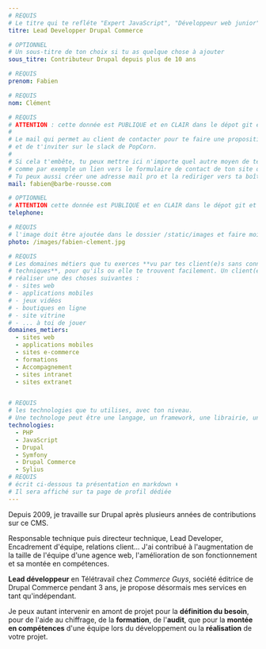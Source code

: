 ```yaml
---
# REQUIS
# Le titre qui te refléte "Expert JavaScript", "Développeur web junior"
titre: Lead Developper Drupal Commerce

# OPTIONNEL
# Un sous-titre de ton choix si tu as quelque chose à ajouter
sous_titre: Contributeur Drupal depuis plus de 10 ans

# REQUIS
prenom: Fabien

# REQUIS
nom: Clément

# REQUIS
# ATTENTION : cette donnée est PUBLIQUE et en CLAIR dans le dépot git et sur le site
#
# Le mail qui permet au client de contacter pour te faire une proposition de projet
# et de t'inviter sur le slack de PopCorn.
#
# Si cela t'embête, tu peux mettre ici n'importe quel autre moyen de te contacter,
# comme par exemple un lien vers le formulaire de contact de ton site ou vers ton linkedin.
# Tu peux aussi créer une adresse mail pro et la rediriger vers ta boîte mail perso
mail: fabien@barbe-rousse.com

# OPTIONNEL
# ATTENTION cette donnée est PUBLIQUE et en CLAIR dans le dépot git et sur le site
telephone:

# REQUIS
# l'image doit être ajoutée dans le dossier /static/images et faire moins de 100ko ! Sa hauteur affichée sur le site sera de 300px, elle s'adaptera comme elle peut au responsive avec du css.
photo: /images/fabien-clement.jpg

# REQUIS
# Les domaines métiers que tu exerces **vu par tes client(e)s sans connaissances
# techniques**, pour qu'ils ou elle te trouvent facilement. Un client(e) veut par exemple
# réaliser une des choses suivantes :
# - sites web
# - applications mobiles
# - jeux vidéos
# - boutiques en ligne
# - site vitrine
# - ... à toi de jouer
domaines_metiers:
  - sites web
  - applications mobiles
  - sites e-commerce
  - formations
  - Accompagnement
  - sites intranet
  - sites extranet


# REQUIS
# les technologies que tu utilises, avec ton niveau.
# Une technologe peut être une langage, un framework, une librairie, un CMS ...
technologies:
  - PHP
  - JavaScript
  - Drupal
  - Symfony
  - Drupal Commerce
  - Sylius
# REQUIS
# écrit ci-dessous ta présentation en markdown ⬇️
# Il sera affiché sur ta page de profil dédiée
---
```


Depuis 2009, je travaille sur Drupal après plusieurs années de contributions sur ce CMS.

Responsable technique puis directeur technique, Lead Developer, Encadrement d'équipe, relations client... J'ai contribué à l'augmentation de la taille de l'équipe d'une agence web, l'amélioration de son fonctionnement et sa montée en compétences.

**Lead développeur** en Télétravail chez *Commerce Guys*, société éditrice de Drupal Commerce pendant 3 ans, je propose désormais mes services en tant qu'indépendant.

Je peux autant intervenir en amont de projet pour la **définition du besoin**, pour de l'aide au chiffrage, de la **formation**, de l'**audit**, que pour la **montée en compétences** d'une équipe lors du développement ou la **réalisation** de votre projet.
